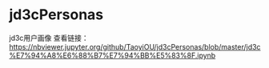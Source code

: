 # jd3cPersonas
jd3c用户画像
查看链接：
https://nbviewer.jupyter.org/github/TaoyiOU/jd3cPersonas/blob/master/jd3c%E7%94%A8%E6%88%B7%E7%94%BB%E5%83%8F.ipynb
